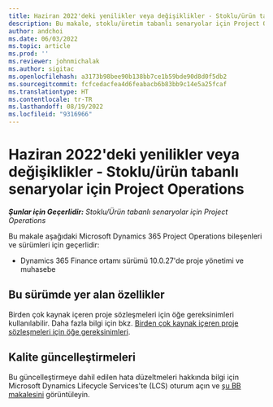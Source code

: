 ```yaml
---
title: Haziran 2022'deki yenilikler veya değişiklikler - Stoklu/ürün tabanlı senaryolar için Project Operations
description: Bu makale, stoklu/üretim tabanlı senaryolar için Project Operations Haziran 2022 sürümünde yer alan kalite güncelleştirmeleri hakkında bilgi sağlar.
author: andchoi
ms.date: 06/03/2022
ms.topic: article
ms.prod: ''
ms.reviewer: johnmichalak
ms.author: sigitac
ms.openlocfilehash: a3173b98bee90b138bb7ce1b59bde90d8d0f5db2
ms.sourcegitcommit: fcfcedacfea4d6feabacb6b83bb9c14e5a25fcaf
ms.translationtype: HT
ms.contentlocale: tr-TR
ms.lasthandoff: 08/19/2022
ms.locfileid: "9316966"
---
```

# <a name="whats-new-or-changed-in-project-operations-june-2022-for-stockedproduction-based-scenarios"></a>Haziran 2022'deki yenilikler veya değişiklikler - Stoklu/ürün tabanlı senaryolar için Project Operations

_**Şunlar için Geçerlidir:** Stoklu/Ürün tabanlı senaryolar için Project Operations_

Bu makale aşağıdaki Microsoft Dynamics 365 Project Operations bileşenleri ve sürümleri için geçerlidir:

- Dynamics 365 Finance ortamı sürümü 10.0.27'de proje yönetimi ve muhasebe

## <a name="features-included-in-this-release"></a>Bu sürümde yer alan özellikler

Birden çok kaynak içeren proje sözleşmeleri için öğe gereksinimleri kullanılabilir. Daha fazla bilgi için bkz. [Birden çok kaynak içeren proje sözleşmeleri için öğe gereksinimleri](../multiple-funding-sources-item-req.md).

## <a name="quality-updates"></a>Kalite güncelleştirmeleri

Bu güncelleştirmeye dahil edilen hata düzeltmeleri hakkında bilgi için Microsoft Dynamics Lifecycle Services'te (LCS) oturum açın ve [şu BB makalesini](https://fix.lcs.dynamics.com/Issue/Details?bugId=673271) görüntüleyin.
